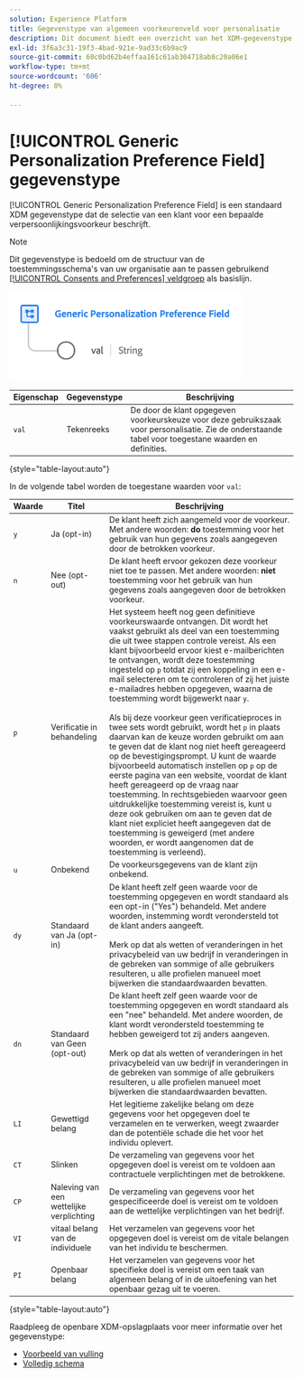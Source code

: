 ```yaml
---
solution: Experience Platform
title: Gegevenstype van algemeen voorkeurenveld voor personalisatie
description: Dit document biedt een overzicht van het XDM-gegevenstype van het veld Algemene voorkeur voor personalisatie.
exl-id: 3f6a3c31-19f3-4bad-921e-9ad33c6b9ac9
source-git-commit: 60c0bd62b4effaa161c61ab304718ab8c20a06e1
workflow-type: tm+mt
source-wordcount: '606'
ht-degree: 0%

---
```


# [!UICONTROL Generic Personalization Preference Field] gegevenstype

[!UICONTROL Generic Personalization Preference Field] is een standaard XDM gegevenstype dat de selectie van een klant voor een bepaalde verpersoonlijkingsvoorkeur beschrijft.

>[!NOTE]
>
>Dit gegevenstype is bedoeld om de structuur van de toestemmingsschema&#39;s van uw organisatie aan te passen gebruikend [[!UICONTROL Consents and Preferences] veldgroep](../field-groups/profile/consents.md) als basislijn.

![](../images/data-types/personalization-field.png)

| Eigenschap | Gegevenstype | Beschrijving |
| --- | --- | --- |
| `val` | Tekenreeks | De door de klant opgegeven voorkeurskeuze voor deze gebruikszaak voor personalisatie. Zie de onderstaande tabel voor toegestane waarden en definities. |

{style=&quot;table-layout:auto&quot;}

In de volgende tabel worden de toegestane waarden voor `val`:

| Waarde | Titel | Beschrijving |
| --- | --- | --- |
| `y` | Ja (opt-in) | De klant heeft zich aangemeld voor de voorkeur. Met andere woorden: **do** toestemming voor het gebruik van hun gegevens zoals aangegeven door de betrokken voorkeur. |
| `n` | Nee (opt-out) | De klant heeft ervoor gekozen deze voorkeur niet toe te passen. Met andere woorden: **niet** toestemming voor het gebruik van hun gegevens zoals aangegeven door de betrokken voorkeur. |
| `p` | Verificatie in behandeling | Het systeem heeft nog geen definitieve voorkeurswaarde ontvangen. Dit wordt het vaakst gebruikt als deel van een toestemming die uit twee stappen controle vereist. Als een klant bijvoorbeeld ervoor kiest e-mailberichten te ontvangen, wordt deze toestemming ingesteld op `p` totdat zij een koppeling in een e-mail selecteren om te controleren of zij het juiste e-mailadres hebben opgegeven, waarna de toestemming wordt bijgewerkt naar `y`.<br><br>Als bij deze voorkeur geen verificatieproces in twee sets wordt gebruikt, wordt het `p` in plaats daarvan kan de keuze worden gebruikt om aan te geven dat de klant nog niet heeft gereageerd op de bevestigingsprompt. U kunt de waarde bijvoorbeeld automatisch instellen op `p` op de eerste pagina van een website, voordat de klant heeft gereageerd op de vraag naar toestemming. In rechtsgebieden waarvoor geen uitdrukkelijke toestemming vereist is, kunt u deze ook gebruiken om aan te geven dat de klant niet expliciet heeft aangegeven dat de toestemming is geweigerd (met andere woorden, er wordt aangenomen dat de toestemming is verleend). |
| `u` | Onbekend | De voorkeursgegevens van de klant zijn onbekend. |
| `dy` | Standaard van Ja (opt-in) | De klant heeft zelf geen waarde voor de toestemming opgegeven en wordt standaard als een opt-in (&quot;Yes&quot;) behandeld. Met andere woorden, instemming wordt verondersteld tot de klant anders aangeeft.<br><br>Merk op dat als wetten of veranderingen in het privacybeleid van uw bedrijf in veranderingen in de gebreken van sommige of alle gebruikers resulteren, u alle profielen manueel moet bijwerken die standaardwaarden bevatten. |
| `dn` | Standaard van Geen (opt-out) | De klant heeft zelf geen waarde voor de toestemming opgegeven en wordt standaard als een &quot;nee&quot; behandeld. Met andere woorden, de klant wordt verondersteld toestemming te hebben geweigerd tot zij anders aangeven.<br><br>Merk op dat als wetten of veranderingen in het privacybeleid van uw bedrijf in veranderingen in de gebreken van sommige of alle gebruikers resulteren, u alle profielen manueel moet bijwerken die standaardwaarden bevatten. |
| `LI` | Gewettigd belang | Het legitieme zakelijke belang om deze gegevens voor het opgegeven doel te verzamelen en te verwerken, weegt zwaarder dan de potentiële schade die het voor het individu oplevert. |
| `CT` | Slinken | De verzameling van gegevens voor het opgegeven doel is vereist om te voldoen aan contractuele verplichtingen met de betrokkene. |
| `CP` | Naleving van een wettelijke verplichting | De verzameling van gegevens voor het gespecificeerde doel is vereist om te voldoen aan de wettelijke verplichtingen van het bedrijf. |
| `VI` | vitaal belang van de individuele | Het verzamelen van gegevens voor het opgegeven doel is vereist om de vitale belangen van het individu te beschermen. |
| `PI` | Openbaar belang | Het verzamelen van gegevens voor het specifieke doel is vereist om een taak van algemeen belang of in de uitoefening van het openbaar gezag uit te voeren. |

{style=&quot;table-layout:auto&quot;}

Raadpleeg de openbare XDM-opslagplaats voor meer informatie over het gegevenstype:

* [Voorbeeld van vulling](https://github.com/adobe/xdm/blob/master/components/datatypes/consent/personalization-field.example.1.json)
* [Volledig schema](https://github.com/adobe/xdm/blob/master/components/datatypes/consent/personalization-field.schema.json)
